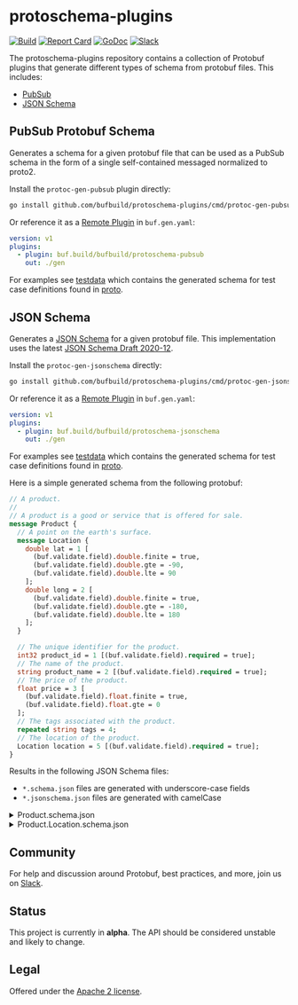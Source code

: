 # protoschema-plugins

[![Build](https://github.com/bufbuild/protoschema-plugins/actions/workflows/ci.yaml/badge.svg?branch=main)][badges_ci]
[![Report Card](https://goreportcard.com/badge/github.com/bufbuild/protoschema-plugins)][badges_goreportcard]
[![GoDoc](https://pkg.go.dev/badge/github.com/bufbuild/protoschema-plugins.svg)][badges_godoc]
[![Slack](https://img.shields.io/badge/slack-buf-%23e01563)][badges_slack]

The protoschema-plugins repository contains a collection of Protobuf plugins that generate different
types of schema from protobuf files. This includes:

- [PubSub](#pubsub-protobuf-schema)
- [JSON Schema](#json-schema)

## PubSub Protobuf Schema

Generates a schema for a given protobuf file that can be used as a PubSub schema in the form of a
single self-contained messaged normalized to proto2.

Install the `protoc-gen-pubsub` plugin directly:

```sh
go install github.com/bufbuild/protoschema-plugins/cmd/protoc-gen-pubsub@latest
```

Or reference it as a [Remote Plugin](https://buf.build/docs/generate/remote-plugins) in `buf.gen.yaml`:

```yaml
version: v1
plugins:
  - plugin: buf.build/bufbuild/protoschema-pubsub
    out: ./gen
```

For examples see [testdata](/internal/testdata/pubsub/) which contains the generated schema for
test case definitions found in [proto](/internal/proto/).

## JSON Schema

Generates a [JSON Schema](https://json-schema.org/) for a given protobuf file. This implementation
uses the latest [JSON Schema Draft 2020-12](https://json-schema.org/draft/2020-12/release-notes).

Install the `protoc-gen-jsonschema` directly:

```sh
go install github.com/bufbuild/protoschema-plugins/cmd/protoc-gen-jsonschema@latest
```

Or reference it as a [Remote Plugin](https://buf.build/docs/generate/remote-plugins) in `buf.gen.yaml`:

```yaml
version: v1
plugins:
  - plugin: buf.build/bufbuild/protoschema-jsonschema
    out: ./gen
```

For examples see [testdata](/internal/testdata/jsonschema/) which contains the generated schema for
test case definitions found in [proto](/internal/proto/).

Here is a simple generated schema from the following protobuf:

```proto
// A product.
//
// A product is a good or service that is offered for sale.
message Product {
  // A point on the earth's surface.
  message Location {
    double lat = 1 [
      (buf.validate.field).double.finite = true,
      (buf.validate.field).double.gte = -90,
      (buf.validate.field).double.lte = 90
    ];
    double long = 2 [
      (buf.validate.field).double.finite = true,
      (buf.validate.field).double.gte = -180,
      (buf.validate.field).double.lte = 180
    ];
  }

  // The unique identifier for the product.
  int32 product_id = 1 [(buf.validate.field).required = true];
  // The name of the product.
  string product_name = 2 [(buf.validate.field).required = true];
  // The price of the product.
  float price = 3 [
    (buf.validate.field).float.finite = true,
    (buf.validate.field).float.gte = 0
  ];
  // The tags associated with the product.
  repeated string tags = 4;
  // The location of the product.
  Location location = 5 [(buf.validate.field).required = true];
}

```

Results in the following JSON Schema files:

- `*.schema.json` files are generated with underscore-case fields
- `*.jsonschema.json` files are generated with camelCase

<details>
<summary>Product.schema.json</summary>

```json
{
  "$id": "Product.schema.json",
  "$schema": "https://json-schema.org/draft/2020-12/schema",
  "additionalProperties": false,
  "title": "A product.",
  "description": "A product is a good or service that is offered for sale.",
  "type": "object",
  "properties": {
    "product_id": {
      "description": "The unique identifier for the product.",
      "maximum": 2147483647,
      "minimum": -2147483648,
      "type": "integer"
    },
    "product_name": {
      "description": "The name of the product.",
      "type": "string"
    },
    "price": {
      "anyOf": [
        {
          "maximum": 3.4028234663852886e38,
          "minimum": 0,
          "type": "number"
        },
        {
          "pattern": "^-?[0-9]+(\\.[0-9]+)?([eE][+-]?[0-9]+)?$",
          "type": "string"
        }
      ],
      "default": 0,
      "description": "The price of the product."
    },
    "tags": {
      "description": "The tags associated with the product.",
      "items": {
        "type": "string"
      },
      "type": "array"
    },
    "location": {
      "$ref": "buf.protoschema.test.v1.Product.Location.schema.json",
      "description": "The location of the product."
    }
  },
  "required": ["product_id", "product_name", "location"],
  "patternProperties": {
    "^(productId)$": {
      "description": "The unique identifier for the product.",
      "maximum": 2147483647,
      "minimum": -2147483648,
      "type": "integer"
    },
    "^(productName)$": {
      "description": "The name of the product.",
      "type": "string"
    }
  }
}
```

</details>

<details>
<summary>Product.Location.schema.json</summary>

```json
{
  "$id": "Location.schema.json",
  "$schema": "https://json-schema.org/draft/2020-12/schema",
  "additionalProperties": false,
  "title": "Location",
  "description": "A point on the earth's surface.",
  "type": "object",
  "properties": {
    "lat": {
      "anyOf": [
        {
          "maximum": 90,
          "minimum": -90,
          "type": "number"
        },
        {
          "pattern": "^-?[0-9]+(\\.[0-9]+)?([eE][+-]?[0-9]+)?$",
          "type": "string"
        }
      ],
      "default": 0
    },
    "long": {
      "anyOf": [
        {
          "maximum": 180,
          "minimum": -180,
          "type": "number"
        },
        {
          "pattern": "^-?[0-9]+(\\.[0-9]+)?([eE][+-]?[0-9]+)?$",
          "type": "string"
        }
      ],
      "default": 0
    }
  }
}
```

</details>

## Community

For help and discussion around Protobuf, best practices, and more, join us
on [Slack][badges_slack].

## Status

This project is currently in **alpha**. The API should be considered unstable and likely to change.

## Legal

Offered under the [Apache 2 license][license].

[badges_ci]: https://github.com/bufbuild/protoschema-plugins/actions/workflows/ci.yaml
[badges_goreportcard]: https://goreportcard.com/report/github.com/bufbuild/protoschema-plugins
[badges_godoc]: https://pkg.go.dev/github.com/bufbuild/protoschema-plugins
[badges_slack]: https://join.slack.com/t/bufbuild/shared_invite/zt-f5k547ki-dW9LjSwEnl6qTzbyZtPojw
[license]: https://github.com/bufbuild/protoschema-plugins/blob/main/LICENSE.txt
